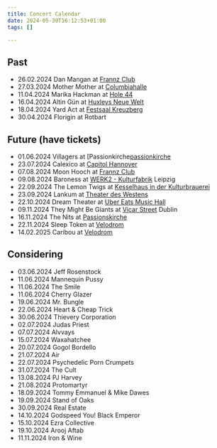 ```yaml
---
title: Concert Calendar
date: 2024-05-30T16:12:53+01:00
tags: []

---
```

## Past

* 26.02.2024 Dan Mangan at [Frannz Club][frannzclub]
* 27.03.2024 Mother Mother at [Columbiahalle][columbiahalle]
* 11.04.2024 Marika Hackman at [Hole 44][hole44]
* 16.04.2024 Altin Gün at [Huxleys Neue Welt][huxleys]
* 18.04.2024 Yard Act  at [Festsaal Kreuzberg][festsaal]
* 30.04.2024 Florigin at Rotbart

## Future (have tickets)

* 01.06.2024 Villagers at [Passionkirche[passionkirche]
* 23.07.2024 Calexico at [Capitol Hannover][capitolhannover]
* 07.08.2024 Moon Hooch at [Frannz Club][frannzclub]
* 09.08.2024 Baroness at [WERK2 - Kulturfabrik][werk2] Leipzig
* 22.09.2024 The Lemon Twigs at [Kesselhaus in der Kulturbrauerei][kesselhaus]
* 23.09.2024 Lankum at [Theater des Westens][theaterdeswestens]
* 22.10.2024 Dream Theater at [Uber Eats Music Hall][ubereatsmusichall]
* 09.11.2024 They Might Be Giants at [Vicar Street][vicarstreet] Dublin
* 16.11.2024 The Nits at [Passionskirche][passionkirche]
* 22.11.2024 Sleep Token at [Velodrom][velodrom]
* 14.02.2025 Caribou at [Velodrom][velodrom]

## Considering

* 03.06.2024 Jeff Rosenstock
* 11.06.2024 Mannequin Pussy
* 11.06.2024 The Smile
* 11.06.2024 Cherry Glazer
* 19.06.2024 Mr. Bungle
* 22.06.2024 Heart & Cheap Trick
* 30.06.2024 Thievery Corporation
* 02.07.2024 Judas Priest
* 07.07.2024 Alvvays
* 15.07.2024 Waxahatchee
* 20.07.2024 Gogol Bordello
* 21.07.2024 Air
* 22.07.2024 Psychedelic Porn Crumpets
* 31.07.2024 The Cult
* 13.08.2024 PJ Harvey
* 21.08.2024 Protomartyr
* 18.09.2024 Tommy Emmanuel & Mike Dawes
* 19.09.2024 Stand of Oaks
* 30.09.2024 Real Estate
* 14.10.2024 Godspeed You! Black Emperor
* 15.10.2024 Ezra Collective
* 19.10.2024 Arooj Aftab
* 11.11.2024 Iron & Wine


[privatclub]: https://privatclub-berlin.de
[urbanspree]: https://www.urbanspree.com
[admiralpalast]: https://www.admiralspalast.theater
[columbiahalle]: https://columbiahalle.berlin/
[festsaal]: https://festsaal-kreuzberg.de/en
[frannzclub]: https://frannz.eu
[velodrom]: https://www.velodrom.de/en/
[metropol]: https://metropol-berlin.de
[zitadelle]: https://www.zitadelle-berlin.de
[ewerk]: https://www.e-werk-cologne.com
[berghainkantine]: https://www.berghain.berlin/en/
[roadrunners]: http://www.roadrunners-paradise.de
[hole44]: https://hole-berlin.de
[huxleys]: https://huxleysneuewelt.de
[lark]: https://larkberlin.com
[passionkirche]: https://www.visitberlin.de/en/passionskirche
[capitolhannover]: https://www.capitol-hannover.de
[werk2]: https://www.werk-2.de
[vicarstreet]: https://www.vicarstreet.com
[kesselhaus]: https://www.kesselhaus.net/en
[theaterdeswestens]: https://www.visitberlin.de/en/theatre-west
[ubereatsmusichall]: https://www.uber-eats-music-hall.de
